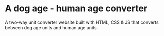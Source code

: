 # A dog age - human age converter
A two-way unit converter website built with HTML, CSS &amp; JS that converts between dog age units and human age units.
